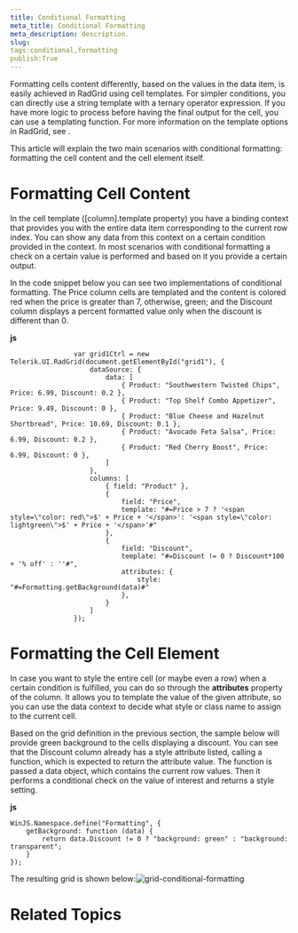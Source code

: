 ```yaml
---
title: Conditional Formatting
meta_title: Conditional Formatting
meta_description: description.
slug: 
tags:conditional,formatting
publish:True
---
```



Formatting cells content differently, based on the values in the data item, is easily achieved in RadGrid using cell templates. For simpler
				conditions, you can directly use a string template with a ternary operator expression. If you have more logic to process before having the final output
				for the cell, you can use a templating function. For more information on the template options in RadGrid, see
				[](a27cfadb-2990-4c07-be2a-8557b9cf722e).
			

This article will explain the two main scenarios with conditional formatting: formatting the cell content and the cell element itself.

# Formatting Cell Content

In the cell template ([column].template property) you have a binding context that provides you with the entire data item corresponding to the
					current row index. You can show any data from this context on a certain condition provided in the context. In most scenarios with conditional
					formatting a check on a certain value is performed and based on it you provide a certain output.
				

In the code snippet below you can see two implementations of conditional formatting. The Price column cells are templated and the content is
					colored red when the price is greater than 7, otherwise, green; and the Discount column displays a percent formatted value only when the
					discount is different than 0.
				


 __js__
    


					var grid1Ctrl = new Telerik.UI.RadGrid(document.getElementById("grid1"), {
						dataSource: {
							data: [
								{ Product: "Southwestern Twisted Chips", Price: 6.99, Discount: 0.2 },
								{ Product: "Top Shelf Combo Appetizer", Price: 9.49, Discount: 0 },
								{ Product: "Blue Cheese and Hazelnut Shortbread", Price: 10.69, Discount: 0.1 },
								{ Product: "Avocado Feta Salsa", Price: 6.99, Discount: 0.2 },
								{ Product: "Red Cherry Boost", Price: 6.99, Discount: 0 },
							]
						},
						columns: [
							{ field: "Product" },
							{
								field: "Price",
								template: "#=Price > 7 ? '<span style=\"color: red\">$' + Price + '</span>': '<span style=\"color: lightgreen\">$' + Price + '</span>'#"
							},
							{
								field: "Discount",
								template: "#=Discount != 0 ? Discount*100 + '% off' : ''#",
								attributes: {
									style: "#=Formatting.getBackground(data)#"
								},
							}
						]
					});



# Formatting the Cell Element

In case you want to style the entire cell (or maybe even a row) when a certain condition is fulfilled, you can do so through the
					__attributes__	property of the column. It allows you to template the value of the given attribute, so you can use the
					data context to decide what style or class name to assign to the current cell.
				

Based on the grid definition in the previous section, the sample below will provide green background to the cells displaying a discount. You can see that 
					the Discount column already has a style attribute listed, calling a function, which is expected to return the attribute value. The function is passed a 
					data object, which contains the current row values. Then it performs a conditional check on the value of interest and returns a style setting.
				


 __js__
    


	WinJS.Namespace.define("Formatting", {
		getBackground: function (data) {
			return data.Discount != 0 ? "background: green" : "background: transparent";
		}
	});



The resulting grid is shown below:![grid-conditional-formatting](../Media/Controls\Grid\grid-conditional-formatting.png)

# Related Topics
